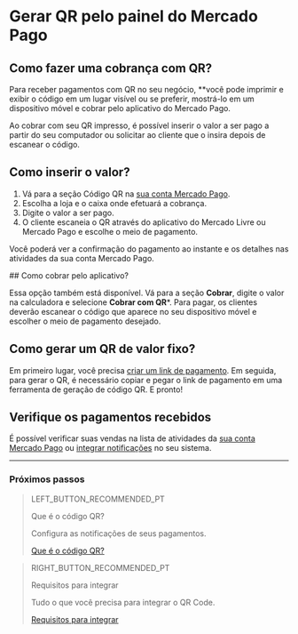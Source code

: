# Gerar QR pelo painel do Mercado Pago

## Como fazer uma cobrança com QR?

Para receber pagamentos com QR no seu negócio, **você pode imprimir e exibir o código em um lugar visível ou se preferir, mostrá-lo em um dispositivo móvel e cobrar pelo aplicativo do Mercado Pago.

Ao cobrar com seu QR impresso, é possível inserir o valor a ser pago a partir do seu computador ou solicitar ao cliente que o insira depois de escanear o código. 

## Como inserir o valor? 

1. Vá para a seção Código QR na [sua conta Mercado Pago](https://www.mercadopago.com.br/qr-code/amount).
2. Escolha a loja e o caixa onde efetuará a cobrança.
3. Digite o valor a ser pago.
4. O cliente escaneia o QR através do aplicativo do Mercado Livre ou Mercado Pago e escolhe o meio de pagamento.
 

Você poderá ver a confirmação do pagamento ao instante e os detalhes nas atividades da sua conta Mercado Pago.

​​## Como cobrar pelo aplicativo?

Essa opção também está disponível. Vá para a seção **Cobrar**, digite o valor na calculadora e selecione **Cobrar com QR***. Para pagar, os clientes deverão escanear o código que aparece no seu dispositivo móvel e escolher o meio de pagamento desejado.


## Como gerar um QR de valor fixo? 

Em primeiro lugar, você precisa [criar um link de pagamento](https://www.mercadopago.com.ar/tools/create). Em seguida, para gerar o QR, é necessário copiar e pegar o link de pagamento em uma ferramenta de geração de código QR. E pronto!

## Verifique os pagamentos recebidos

É possível verificar suas vendas na lista de atividades da [sua conta Mercado Pago](https://www.mercadopago[FAKER][URL][DOMAIN]/atividades) ou [integrar notificações](/developers/pt/guides/notificações/ipn/introdução) no seu sistema.


---
### Próximos passos

> LEFT_BUTTON_RECOMMENDED_PT
>
> Que é o código QR?
>
> Configura as notificações de seus pagamentos.
>
> [Que é o código QR?](/developers/pt/guides/qr-code/introduction)

> RIGHT_BUTTON_RECOMMENDED_PT
>
> Requisitos para integrar
>
> Tudo o que você precisa para integrar o QR Code.
>
> [Requisitos para integrar](https://www.mercadopago[FAKER][URL][DOMAIN]/developers/pt/docs/qr-code/pre-requisites)